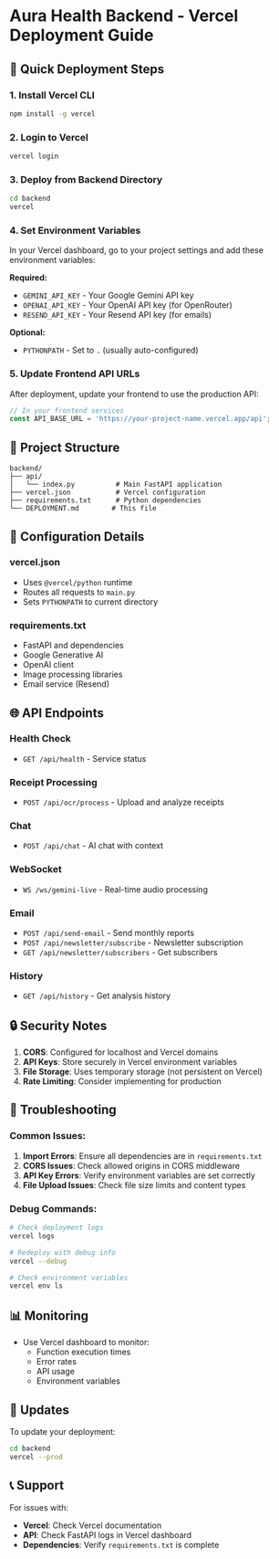# Aura Health Backend - Vercel Deployment Guide

## 🚀 Quick Deployment Steps

### 1. Install Vercel CLI
```bash
npm install -g vercel
```

### 2. Login to Vercel
```bash
vercel login
```

### 3. Deploy from Backend Directory
```bash
cd backend
vercel
```

### 4. Set Environment Variables
In your Vercel dashboard, go to your project settings and add these environment variables:

**Required:**
- `GEMINI_API_KEY` - Your Google Gemini API key
- `OPENAI_API_KEY` - Your OpenAI API key (for OpenRouter)
- `RESEND_API_KEY` - Your Resend API key (for emails)

**Optional:**
- `PYTHONPATH` - Set to `.` (usually auto-configured)

### 5. Update Frontend API URLs
After deployment, update your frontend to use the production API:

```typescript
// In your frontend services
const API_BASE_URL = 'https://your-project-name.vercel.app/api';
```

## 📁 Project Structure
```
backend/
├── api/
│   └── index.py          # Main FastAPI application
├── vercel.json           # Vercel configuration
├── requirements.txt      # Python dependencies
└── DEPLOYMENT.md        # This file
```

## 🔧 Configuration Details

### vercel.json
- Uses `@vercel/python` runtime
- Routes all requests to `main.py`
- Sets `PYTHONPATH` to current directory

### requirements.txt
- FastAPI and dependencies
- Google Generative AI
- OpenAI client
- Image processing libraries
- Email service (Resend)

## 🌐 API Endpoints

### Health Check
- `GET /api/health` - Service status

### Receipt Processing
- `POST /api/ocr/process` - Upload and analyze receipts

### Chat
- `POST /api/chat` - AI chat with context

### WebSocket
- `WS /ws/gemini-live` - Real-time audio processing

### Email
- `POST /api/send-email` - Send monthly reports
- `POST /api/newsletter/subscribe` - Newsletter subscription
- `GET /api/newsletter/subscribers` - Get subscribers

### History
- `GET /api/history` - Get analysis history

## 🔒 Security Notes

1. **CORS**: Configured for localhost and Vercel domains
2. **API Keys**: Store securely in Vercel environment variables
3. **File Storage**: Uses temporary storage (not persistent on Vercel)
4. **Rate Limiting**: Consider implementing for production

## 🐛 Troubleshooting

### Common Issues:

1. **Import Errors**: Ensure all dependencies are in `requirements.txt`
2. **CORS Issues**: Check allowed origins in CORS middleware
3. **API Key Errors**: Verify environment variables are set correctly
4. **File Upload Issues**: Check file size limits and content types

### Debug Commands:
```bash
# Check deployment logs
vercel logs

# Redeploy with debug info
vercel --debug

# Check environment variables
vercel env ls
```

## 📊 Monitoring

- Use Vercel dashboard to monitor:
  - Function execution times
  - Error rates
  - API usage
  - Environment variables

## 🔄 Updates

To update your deployment:
```bash
cd backend
vercel --prod
```

## 📞 Support

For issues with:
- **Vercel**: Check Vercel documentation
- **API**: Check FastAPI logs in Vercel dashboard
- **Dependencies**: Verify `requirements.txt` is complete
